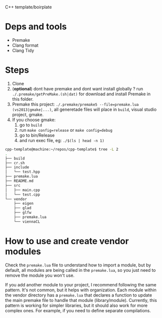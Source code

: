 C++ template/boirplate

# Deps and tools

- Premake
- Clang format
- Clang Tidy

# Steps

1. Clone
2. (**optional**) dont have premake and dont want install globally ? run `./.premake/getPreMake.(sh|dat)` for download and install Premake in this folder.
3. Premake this project: `./.premake/premake5 --file=premake.lua (vs2013|gmake|...)`, all generetade files will place in `build`, visual studio project, gmake.
4. If you choose gmake:
   1. go to `build`
   2. run `make config=release` or `make config=debug`
   3. go to bin/Release
   4. and run exec file, eg: `./$(ls | head -n 1)`

```bash
cpp-template@machine:~/repos/cpp-template$ tree -L 2
.
├── build
├── cr.sh
├── include
│   └── test.hpp
├── premake.lua
├── README.md
├── src
│   ├── main.cpp
│   └── test.cpp
└── vendor
    ├── eigen
    ├── glad
    ├── glfw
    ├── premake.lua
    └── viennaCL
```

# How to use and create vendor modules

Check the `premake.lua` file to understand how to import a module, but by default, all modules are being called in the `premake.lua`, so you just need to remove the module you won't use.

If you add another module to your project, I recommend following the same pattern. It's not common, but it helps with organization. Each module within the vendor directory has a `premake.lua` that declares a function to update the main premake file to handle that module (library/module). Currently, this pattern is working for simpler libraries, but it should also work for more complex ones. For example, if you need to define separate compilations.
